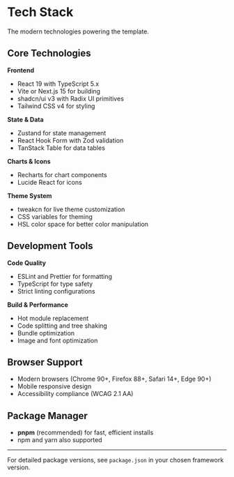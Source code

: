 # Tech Stack

The modern technologies powering the template.

## Core Technologies

**Frontend**
- React 19 with TypeScript 5.x
- Vite or Next.js 15 for building
- shadcn/ui v3 with Radix UI primitives
- Tailwind CSS v4 for styling

**State & Data**
- Zustand for state management
- React Hook Form with Zod validation
- TanStack Table for data tables

**Charts & Icons**
- Recharts for chart components
- Lucide React for icons

**Theme System**
- tweakcn for live theme customization
- CSS variables for theming
- HSL color space for better color manipulation

## Development Tools

**Code Quality**
- ESLint and Prettier for formatting
- TypeScript for type safety
- Strict linting configurations

**Build & Performance**
- Hot module replacement
- Code splitting and tree shaking
- Bundle optimization
- Image and font optimization

## Browser Support

- Modern browsers (Chrome 90+, Firefox 88+, Safari 14+, Edge 90+)
- Mobile responsive design
- Accessibility compliance (WCAG 2.1 AA)

## Package Manager

- **pnpm** (recommended) for fast, efficient installs
- npm and yarn also supported

---

For detailed package versions, see `package.json` in your chosen framework version.
